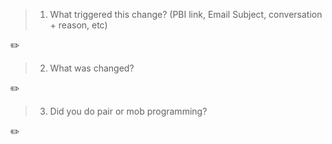 > 1. What triggered this change? (PBI link, Email Subject, conversation + reason, etc)

✏️ 

> 2. What was changed?

✏️ 

> 3. Did you do pair or mob programming?

✏️ 
<!-- E.g. I worked with @gordonbeeming and @sethdailyssw -->

<!-- 
Check out the relevant rules
- https://www.ssw.com.au/rules/rules-to-better-pull-requests
- https://www.ssw.com.au/rules/write-a-good-pull-request
- https://www.ssw.com.au/rules/over-the-shoulder-prs 
- https://www.ssw.com.au/rules/do-you-use-co-creation-patterns
-->
